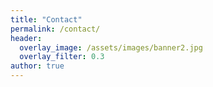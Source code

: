 ```yaml
---
title: "Contact"
permalink: /contact/
header:
  overlay_image: /assets/images/banner2.jpg
  overlay_filter: 0.3
author: true
---
```

